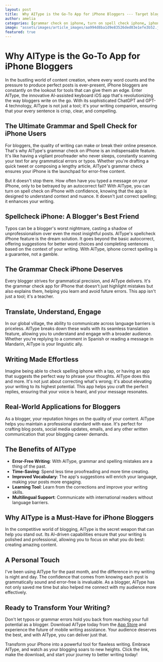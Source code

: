 ```yaml
---
layout: post
title:  Why AIType is the Go-To App for iPhone Bloggers --- Target bloggers and content creators, showing how AIType can assist in their writing process.
author: amelia
categories: [grammar check on iphone, turn on spell check iphone, iphone correct spelling, spellcheck iphone, grammar check iphone, grammar check app for iphone, check spelling iphone]
image: "assets/images/article_images/aa994d8ba1d9e83526ded03e1efe3b52.jpg"
featured: true
---
```


# Why AIType is the Go-To App for iPhone Bloggers

In the bustling world of content creation, where every word counts and the pressure to produce perfect posts is ever-present, iPhone bloggers are constantly on the lookout for tools that can give them an edge. Enter AIType, the innovative AI-assisted keyboard iOS app that's revolutionizing the way bloggers write on the go. With its sophisticated ChatGPT and GPT-4 technology, AIType is not just a tool; it's your writing companion, ensuring that your every sentence is crisp, clear, and compelling.

## The Ultimate Grammar and Spell Check for iPhone Users

For bloggers, the quality of writing can make or break their online presence. That's why AIType's grammar check on iPhone is an indispensable feature. It's like having a vigilant proofreader who never sleeps, constantly scanning your text for any grammatical errors or typos. Whether you're drafting a quick tweet or composing a lengthy article, AIType's grammar check ensures your iPhone is the launchpad for error-free content.

But it doesn't stop there. How often have you typed a message on your iPhone, only to be betrayed by an autocorrect fail? With AIType, you can turn on spell check on iPhone with confidence, knowing that the app is designed to understand context and nuance. It doesn't just correct spelling; it enhances your writing.

## Spellcheck iPhone: A Blogger's Best Friend

Typos can be a blogger's worst nightmare, casting a shadow of unprofessionalism over even the most insightful posts. AIType's spellcheck iPhone feature is the dream solution. It goes beyond the basic autocorrect, offering suggestions for better word choices and completing sentences based on the context of your writing. With AIType, iphone correct spelling is a guarantee, not a gamble.

## The Grammar Check iPhone Deserves

Every blogger strives for grammatical precision, and AIType delivers. It's the grammar check app for iPhone that doesn't just highlight mistakes but also explains them, helping you learn and avoid future errors. This app isn't just a tool; it's a teacher.

## Translate, Understand, Engage

In our global village, the ability to communicate across language barriers is priceless. AIType breaks down these walls with its seamless translation feature, allowing you to understand and engage with a broader audience. Whether you're replying to a comment in Spanish or reading a message in Mandarin, AIType is your linguistic ally.

## Writing Made Effortless

Imagine being able to check spelling iphone with a tap, or having an app that suggests the perfect way to phrase your thoughts. AIType does this and more. It's not just about correcting what's wrong; it's about elevating your writing to its highest potential. This app helps you craft the perfect replies, ensuring that your voice is heard, and your message resonates.

## Real-World Applications for Bloggers

As a blogger, your reputation hinges on the quality of your content. AIType helps you maintain a professional standard with ease. It's perfect for crafting blog posts, social media updates, emails, and any other written communication that your blogging career demands.

## The Benefits of AIType

- **Error-Free Writing**: With AIType, grammar and spelling mistakes are a thing of the past.
- **Time-Saving**: Spend less time proofreading and more time creating.
- **Improved Vocabulary**: The app's suggestions will enrich your language, making your posts more engaging.
- **Learning Tool**: Learn from the corrections and improve your writing skills.
- **Multilingual Support**: Communicate with international readers without language barriers.

## Why AIType is a Must-Have for iPhone Bloggers

In the competitive world of blogging, AIType is the secret weapon that can help you stand out. Its AI-driven capabilities ensure that your writing is polished and professional, allowing you to focus on what you do best: creating amazing content.

## A Personal Touch

I've been using AIType for the past month, and the difference in my writing is night and day. The confidence that comes from knowing each post is grammatically sound and error-free is invaluable. As a blogger, AIType has not only saved me time but also helped me connect with my audience more effectively.

## Ready to Transform Your Writing?

Don't let typos or grammar errors hold you back from reaching your full potential as a blogger. Download AIType today from the [App Store](https://apps.apple.com/us/app/aitype-grammar-check-keyboard/id6469163944) and experience the future of mobile writing assistance. Your audience deserves the best, and with AIType, you can deliver just that.

Transform your iPhone into a powerful tool for flawless writing. Embrace AIType, and watch as your blogging soars to new heights. Click the link, make the download, and start your journey to better writing today!
